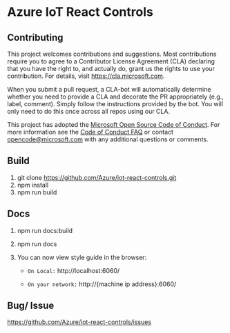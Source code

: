 # Azure IoT React Controls

## Contributing

This project welcomes contributions and suggestions.  Most contributions require you to agree to a
Contributor License Agreement (CLA) declaring that you have the right to, and actually do, grant us
the rights to use your contribution. For details, visit https://cla.microsoft.com.

When you submit a pull request, a CLA-bot will automatically determine whether you need to provide
a CLA and decorate the PR appropriately (e.g., label, comment). Simply follow the instructions
provided by the bot. You will only need to do this once across all repos using our CLA.

This project has adopted the [Microsoft Open Source Code of Conduct](https://opensource.microsoft.com/codeofconduct/).
For more information see the [Code of Conduct FAQ](https://opensource.microsoft.com/codeofconduct/faq/) or
contact [opencode@microsoft.com](mailto:opencode@microsoft.com) with any additional questions or comments.


## Build
1. git clone https://github.com/Azure/iot-react-controls.git
2. npm install
3. npm run build

## Docs
1. npm run docs:build
2. npm run docs
3. You can now view style guide in the browser:

    - `On Local:`         http://localhost:6060/

    - `On your network:`  http://{machine ip address}:6060/

## Bug/ Issue

https://github.com/Azure/iot-react-controls/issues
